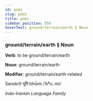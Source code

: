 ```yaml
---
id: pümi
slug: pümi
title: pümi
sidebar_position: 556
hoverText: ground/terrain/earth § Noun
---
```


### ground/terrain/earth § Noun

**Verb**: to be ground/terrain/earth

**Noun**: ground/terrain/earth

**Modifier**: ground/terrain/earth-related

Sanskrit भूमि bhū́mi /ˈbʱuː.mi/

*Indo-Iranian Language Family*